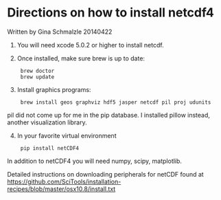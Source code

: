 Directions on how to install netcdf4
======================================
Written by Gina Schmalzle 20140422

1. You will need xcode 5.0.2 or higher to install netcdf.
2. Once installed, make sure brew is up to date:

        brew doctor
        brew update

3. Install graphics programs:

        brew install geos graphviz hdf5 jasper netcdf pil proj udunits

  pil did not come up for me in the pip database.  I installed pillow instead, another visualization library.

4. In your favorite virtual environment

        pip install netCDF4

  In addition to netCDF4 you will need numpy, scipy, matplotlib.

Detailed instructions on downloading peripherals for netCDF found at https://github.com/SciTools/installation-recipes/blob/master/osx10.8/install.txt
